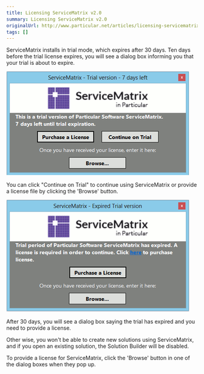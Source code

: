 ```yaml
---
title: Licensing ServiceMatrix v2.0
summary: Licensing ServiceMatrix v2.0
originalUrl: http://www.particular.net/articles/licensing-servicematrix-v2.0
tags: []
---
```


ServiceMatrix installs in trial mode, which expires after 30 days. Ten days before the trial license expires, you will see a dialog box informing you that your trial is about to expire.

![](001.png)

You can click "Continue on Trial" to continue using ServiceMatrix or provide a license file by clicking the 'Browse' button.

![](002.png)

After 30 days, you will see a dialog box saying the trial has expired and you need to provide a license. 

Other wise, you won't be able to create new solutions using ServiceMatrix, and if you open an existing solution, the Solution Builder will be disabled.

To provide a license for ServiceMatrix, click the 'Browse' button in one of the dialog boxes when they pop up.

